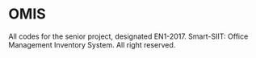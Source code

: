 # OMIS
All codes for the senior project, designated EN1-2017. Smart-SIIT: Office Management Inventory System. All right reserved.

